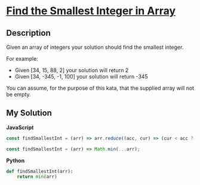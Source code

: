# [Find the Smallest Integer in Array](https://www.codewars.com/kata/55a2d7ebe362935a210000b2)

## Description

Given an array of integers your solution should find the smallest integer.

For example:

- Given [34, 15, 88, 2] your solution will return 2
- Given [34, -345, -1, 100] your solution will return -345

You can assume, for the purpose of this kata, that the supplied array will not be empty.

## My Solution

**JavaScript**

```js
const findSmallestInt = (arr) => arr.reduce((acc, cur) => (cur < acc ? cur : acc));
```

```js
const findSmallestInt = (arr) => Math.min(...arr);
```

**Python**

```py
def findSmallestInt(arr):
    return min(arr)
```
